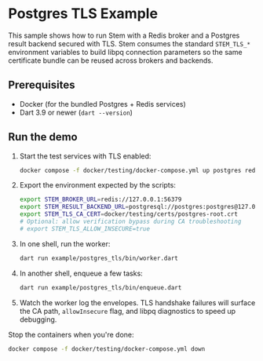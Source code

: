 # Postgres TLS Example

This sample shows how to run Stem with a Redis broker and a Postgres result
backend secured with TLS. Stem consumes the standard `STEM_TLS_*` environment
variables to build libpq connection parameters so the same certificate bundle
can be reused across brokers and backends.

## Prerequisites

- Docker (for the bundled Postgres + Redis services)
- Dart 3.9 or newer (`dart --version`)

## Run the demo

1. Start the test services with TLS enabled:
   ```bash
   docker compose -f docker/testing/docker-compose.yml up postgres redis -d
   ```
2. Export the environment expected by the scripts:
   ```bash
   export STEM_BROKER_URL=redis://127.0.0.1:56379
   export STEM_RESULT_BACKEND_URL=postgresql://postgres:postgres@127.0.0.1:65432/stem_test
   export STEM_TLS_CA_CERT=docker/testing/certs/postgres-root.crt
   # Optional: allow verification bypass during CA troubleshooting
   # export STEM_TLS_ALLOW_INSECURE=true
   ```
3. In one shell, run the worker:
   ```bash
   dart run example/postgres_tls/bin/worker.dart
   ```
4. In another shell, enqueue a few tasks:
   ```bash
   dart run example/postgres_tls/bin/enqueue.dart
   ```
5. Watch the worker log the envelopes. TLS handshake failures will surface the
   CA path, `allowInsecure` flag, and libpq diagnostics to speed up debugging.

Stop the containers when you're done:
```bash
docker compose -f docker/testing/docker-compose.yml down
```
